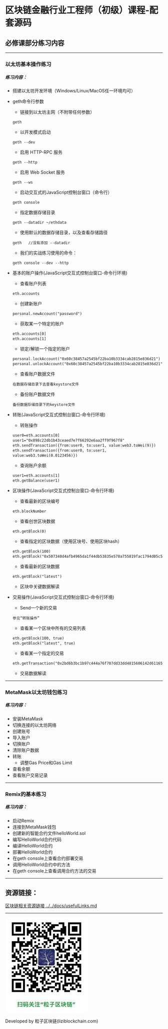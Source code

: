 # 区块链金融行业工程师（初级）课程-配套源码


## 必修课部分练习内容

***
### 以太坊基本操作练习

##### 练习内容：

* 搭建以太坊开发环境（Windows/Linux/MacOS任一环境均可）


* geth命令行参数
  - 链接到以太坊主网（不附带任何参数）
  ```
  geth
  ```
  - 以开发模式启动
  ```
  geth --dev
  ```
  - 启用 HTTP-RPC 服务
  ```
  geth --http
  ```
  - 启用 Web Socket 服务
  ```
  geth --ws
  ```
  - 启动交互式的JavaScript控制台窗口（命令行）
  ```
  geth console
  ```
  - 指定数据存储目录
  ```
  geth --datadir ~/ethdata
  ```
  - 使用默认的数据存储目录，以及查看存储路径
  ```
  geth   //没有添加 --datadir
  ```
  - 我们的实战练习使用的命令：
  ```
  geth console --dev --http
  ```


* 基本的账户操作(JavaScript交互式控制台窗口-命令行环境)
  - 查看账户列表
  ```
  eth.accounts
  ```
  - 创建新账户
  ```
  personal.newAccount("password")
  ```
  - 获取某一个特定的账户
  ```
  eth.accounts[0]
  eth.accounts[1]
  ```
  - 锁定/解锁一个指定的账户
  ```
  personal.lockAccount("0x60c38457a2545bf22ba10b3334cab2815e836d21")
  personal.unlockAccount("0x60c38457a2545bf22ba10b3334cab2815e836d21")
  ```
  - 查看账户数据文件
  ```
  在数据存储目录下去查看keystore文件
  ```
  - 备份账户数据文件
  ```
  备份数据存储目录下的keystore文件
  ```


* 转账(JavaScript交互式控制台窗口-命令行环境)
   - 转账操作
   ```
   user0=eth.accounts[0]
   user1="0x898c22db1b43ceaed7e7f66292e6aa2ff9f967f8"
   eth.sendTransaction({from:user0, to:user1, value:web3.toWei(9)})
   eth.sendTransaction({from:user0, to:user1, value:web3.toWei(0.0123456)})
   ```
   - 查询账户余额
   ```
   user1=eth.accounts[1]
   eth.getBalance(user1)
   ```


* 区块操作(JavaScript交互式控制台窗口-命令行环境)
  - 查看最新的区块编号
  ```
  eth.blockNumber
  ```
  - 查看创世区块数据
  ```
  eth.getBlock(0)
  ```
  - 查看指定的区块数据（使用区块号、使用区块hash）
  ```
  eth.getBlock(100)
  eth.getBlock("0x507340d4afb4965da1f44db53835e578a755819fac1794d05c550da92c78ad04")
  ```
  - 查看最新的区块数据
  ```
  eth.getBlock("latest")
  ```
  - 区块中关键数据解读



* 交易操作(JavaScript交互式控制台窗口-命令行环境)
  - Send一个新的交易
  ```
  参见“转账操作”
  ```
  - 查看某一个区块中所有的交易列表
  ```
  eth.getBlock(100, true)
  eth.getBlock("latest", true)
  ```
  - 查看某一个指定的交易
  ```
  eth.getTransaction("0x2bd6b3bc1b97c444a76f707dd33dd4815606142d61165726d3dff9aca9f98c1b")
  ```
  - 交易数据解读

***

### MetaMask以太坊钱包练习

##### 练习内容：

* 安装MetaMask
* 切换连接的以太坊网络
* 创建账号
* 导入账户
* 切换账户
* 清除账户数据
* 转账
  - 调整Gas Price和Gas Limit
* 查看余额
* 查看账户交易记录

***
### Remix的基本练习

##### 练习内容：

* 启动Remix
* 连接到MetaMask钱包
* 创建新的智能合约文件helloWorld.sol
* 编写HelloWorld合约代码
* 编译HelloWorld合约
* 部署HelloWorld合约
* 在geth console上查看合约部署交易
* 调用HelloWorld合约中的方法
* 在geth console上查看调用合约方法的交易



***
## 资源链接：

[区块链相关资源链接 ../../docs/usefulLinks.md ](../../docs/usefulLinks.md)



***

![](../imgs/liziblockchain_wechat.jpg)


Developed by 粒子区块链(liziblockchain.com)
